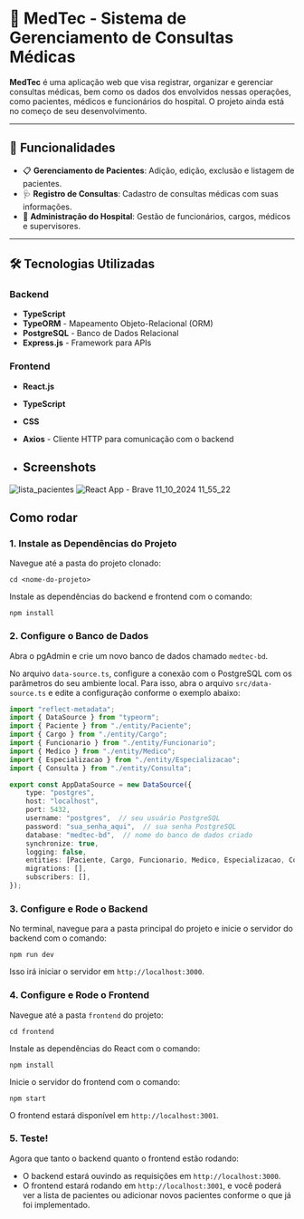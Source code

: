 # 🏥 MedTec - Sistema de Gerenciamento de Consultas Médicas

**MedTec** é uma aplicação web que visa registrar, organizar e gerenciar consultas médicas, bem como os dados dos envolvidos nessas operações, como pacientes, médicos e funcionários do hospital. O projeto ainda está no começo de seu desenvolvimento.

---

## 🚀 Funcionalidades

- 📋 **Gerenciamento de Pacientes**: Adição, edição, exclusão e listagem de pacientes.
- 🩺 **Registro de Consultas**: Cadastro de consultas médicas com suas informações.
- 🔧 **Administração do Hospital**: Gestão de funcionários, cargos, médicos e supervisores.

---

## 🛠️ Tecnologias Utilizadas

### Backend
- **TypeScript**
- **TypeORM** - Mapeamento Objeto-Relacional (ORM)
- **PostgreSQL** - Banco de Dados Relacional
- **Express.js** - Framework para APIs

### Frontend
- **React.js**
- **TypeScript**
- **CSS**
- **Axios** - Cliente HTTP para comunicação com o backend

- ## Screenshots
![lista_pacientes](https://github.com/user-attachments/assets/adf04377-e0b2-406b-bfc3-1233081b8c7b)
![React App - Brave 11_10_2024 11_55_22](https://github.com/user-attachments/assets/30bb9ac0-072c-4503-b5da-eec7d671f73c)

## Como rodar

### 1. Instale as Dependências do Projeto

Navegue até a pasta do projeto clonado:

```
cd <nome-do-projeto>
```

Instale as dependências do backend e frontend com o comando:

```
npm install
```

### 2. Configure o Banco de Dados

Abra o pgAdmin e crie um novo banco de dados chamado `medtec-bd`.

No arquivo `data-source.ts`, configure a conexão com o PostgreSQL com os parâmetros do seu ambiente local. Para isso, abra o arquivo `src/data-source.ts` e edite a configuração conforme o exemplo abaixo:

```typescript
import "reflect-metadata";
import { DataSource } from "typeorm";
import { Paciente } from "./entity/Paciente";
import { Cargo } from "./entity/Cargo";
import { Funcionario } from "./entity/Funcionario";
import { Medico } from "./entity/Medico";
import { Especializacao } from "./entity/Especializacao";
import { Consulta } from "./entity/Consulta";

export const AppDataSource = new DataSource({
    type: "postgres",
    host: "localhost",
    port: 5432,
    username: "postgres",  // seu usuário PostgreSQL
    password: "sua_senha_aqui",  // sua senha PostgreSQL
    database: "medtec-bd",  // nome do banco de dados criado
    synchronize: true,
    logging: false,
    entities: [Paciente, Cargo, Funcionario, Medico, Especializacao, Consulta],
    migrations: [],
    subscribers: [],
});
```

### 3. Configure e Rode o Backend

No terminal, navegue para a pasta principal do projeto e inicie o servidor do backend com o comando:

```
npm run dev
```

Isso irá iniciar o servidor em `http://localhost:3000`.

### 4. Configure e Rode o Frontend

Navegue até a pasta `frontend` do projeto:

```
cd frontend
```

Instale as dependências do React com o comando:

```
npm install
```

Inicie o servidor do frontend com o comando:

```
npm start
```

O frontend estará disponível em `http://localhost:3001`.

### 5. Teste!

Agora que tanto o backend quanto o frontend estão rodando:

- O backend estará ouvindo as requisições em `http://localhost:3000`.
- O frontend estará rodando em `http://localhost:3001`, e você poderá ver a lista de pacientes ou adicionar novos pacientes conforme o que já foi implementado.
